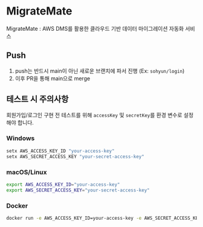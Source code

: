 # MigrateMate
MigrateMate : AWS DMS를 활용한 클라우드 기반 데이터 마이그레이션 자동화 서비스
  
## Push
1. push는 반드시 main이 아닌 새로운 브랜치에 파서 진행 (Ex: `sohyun/login`)
2. 이후 PR을 통해 main으로 merge
  
## 테스트 시 주의사항
회원가입/로그인 구현 전 테스트를 위해 `accessKey` 및 `secretKey`를 환경 변수로 설정해야 합니다.
    
### Windows  
```bash
setx AWS_ACCESS_KEY_ID "your-access-key"
setx AWS_SECRET_ACCESS_KEY "your-secret-access-key"
```

### macOS/Linux
```bash
export AWS_ACCESS_KEY_ID="your-access-key"
export AWS_SECRET_ACCESS_KEY="your-secret-access-key"
```

### Docker
```bash
docker run -e AWS_ACCESS_KEY_ID=your-access-key -e AWS_SECRET_ACCESS_KEY=your-secret-access-key my-docker-image
```
